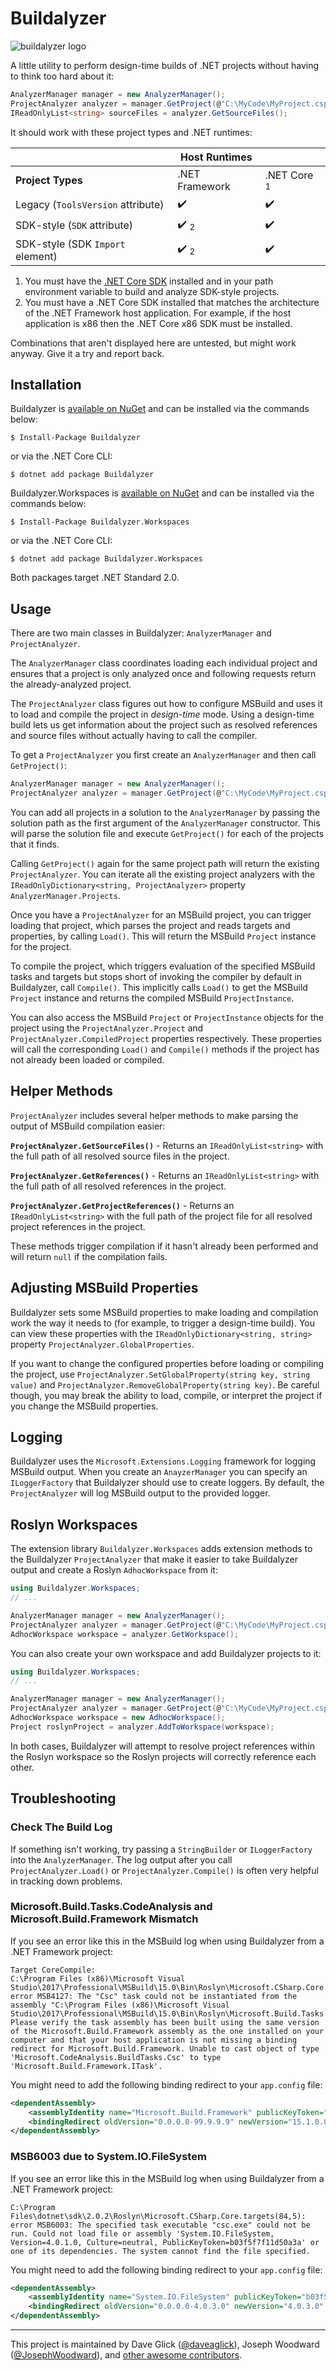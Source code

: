 # Buildalyzer

![buildalyzer logo](./docs/buildalyzer.png)

A little utility to perform design-time builds of .NET projects without having to think too hard about it:

```csharp
AnalyzerManager manager = new AnalyzerManager();
ProjectAnalyzer analyzer = manager.GetProject(@"C:\MyCode\MyProject.csproj");
IReadOnlyList<string> sourceFiles = analyzer.GetSourceFiles();
```

It should work with these project types and .NET runtimes:

|                                   | **Host Runtimes**    |                    |
|-----------------------------------|----------------------|--------------------|
| **Project Types**                 | .NET Framework       | .NET Core <sub>1</sub> |
| Legacy (`ToolsVersion` attribute) | :heavy_check_mark:   | :heavy_check_mark: |
| SDK-style (`SDK` attribute)       | :heavy_check_mark: <sub>2</sub> | :heavy_check_mark: |
| SDK-style (SDK `Import` element)  | :heavy_check_mark: <sub>2</sub> | :heavy_check_mark: |

1. You must have the [.NET Core SDK](https://www.microsoft.com/net/download/core) installed and in your path environment variable to build and analyze SDK-style projects.
2. You must have a .NET Core SDK installed that matches the architecture of the .NET Framework host application. For example, if the host application is x86 then the .NET Core x86 SDK must be installed.

Combinations that aren't displayed here are untested, but might work anyway. Give it a try and report back.

## Installation

Buildalyzer is [available on NuGet](https://www.nuget.org/packages/Buildalyzer/) and can be installed via the commands below:

```
$ Install-Package Buildalyzer
```
or via the .NET Core CLI:

```
$ dotnet add package Buildalyzer
```

Buildalyzer.Workspaces is [available on NuGet](https://www.nuget.org/packages/Buildalyzer.Workspaces/) and can be installed via the commands below:

```
$ Install-Package Buildalyzer.Workspaces
```
or via the .NET Core CLI:

```
$ dotnet add package Buildalyzer.Workspaces
```

Both packages target .NET Standard 2.0.

## Usage

There are two main classes in Buildalyzer: `AnalyzerManager` and `ProjectAnalyzer`.

The `AnalyzerManager` class coordinates loading each individual project and ensures that a project is only analyzed once and following requests return the already-analyzed project.

The `ProjectAnalyzer` class figures out how to configure MSBuild and uses it to load and compile the project in *design-time* mode. Using a design-time build lets us get information about the project such as resolved references and source files without actually having to call the compiler.

To get a `ProjectAnalyzer` you first create an `AnalyzerManager` and then call `GetProject()`:

```csharp
AnalyzerManager manager = new AnalyzerManager();
ProjectAnalyzer analyzer = manager.GetProject(@"C:\MyCode\MyProject.csproj");
```

You can add all projects in a solution to the `AnalyzerManager` by passing the solution path as the first argument of the `AnalyzerManager` constructor. This will parse the solution file and execute `GetProject()` for each of the projects that it finds.

Calling `GetProject()` again for the same project path will return the existing `ProjectAnalyzer`. You can iterate all the existing project analyzers with the `IReadOnlyDictionary<string, ProjectAnalyzer>` property `AnalyzerManager.Projects`.

Once you have a `ProjectAnalyzer` for an MSBuild project, you can trigger loading that project, which parses the project and reads targets and properties, by calling `Load()`. This will return the MSBuild `Project` instance for the project.

To compile the project, which triggers evaluation of the specified MSBuild tasks and targets but stops short of invoking the compiler by default in Buildalyzer, call `Compile()`. This implicitly calls `Load()` to get the MSBuild `Project` instance and returns the compiled MSBuild `ProjectInstance`.

You can also access the MSBuild `Project` or `ProjectInstance` objects for the project using the `ProjectAnalyzer.Project` and `ProjectAnalyzer.CompiledProject` properties respectively. These properties will call the corresponding `Load()` and `Compile()` methods if the project has not already been loaded or compiled.

## Helper Methods

`ProjectAnalyzer` includes several helper methods to make parsing the output of MSBuild compilation easier:

**`ProjectAnalyzer.GetSourceFiles()`** - Returns an `IReadOnlyList<string>` with the full path of all resolved source files in the project.

**`ProjectAnalyzer.GetReferences()`** - Returns an `IReadOnlyList<string>` with the full path of all resolved references in the project.

**`ProjectAnalyzer.GetProjectReferences()`** - Returns an `IReadOnlyList<string>` with the full path of the project file for all resolved project references in the project.

These methods trigger compilation if it hasn't already been performed and will return `null` if the compilation fails.

## Adjusting MSBuild Properties

Buildalyzer sets some MSBuild properties to make loading and compilation work the way it needs to (for example, to trigger a design-time build). You can view these properties with the `IReadOnlyDictionary<string, string>` property `ProjectAnalyzer.GlobalProperties`.

If you want to change the configured properties before loading or compiling the project, use `ProjectAnalyzer.SetGlobalProperty(string key, string value)` and `ProjectAnalyzer.RemoveGlobalProperty(string key)`. Be careful though, you may break the ability to load, compile, or interpret the project if you change the MSBuild properties.

## Logging

Buildalyzer uses the `Microsoft.Extensions.Logging` framework for logging MSBuild output. When you create an `AnayzerManager` you can specify an `ILoggerFactory` that Buildalyzer should use to create loggers. By default, the `ProjectAnalyzer` will log MSBuild output to the provided logger.

## Roslyn Workspaces

The extension library `Buildalyzer.Workspaces` adds extension methods to the Buildalyzer `ProjectAnalyzer` that make it easier to take Buildalyzer output and create a Roslyn `AdhocWorkspace` from it:

```csharp
using Buildalyzer.Workspaces;
// ...

AnalyzerManager manager = new AnalyzerManager();
ProjectAnalyzer analyzer = manager.GetProject(@"C:\MyCode\MyProject.csproj");
AdhocWorkspace workspace = analyzer.GetWorkspace();
```

You can also create your own workspace and add Buildalyzer projects to it:

```csharp
using Buildalyzer.Workspaces;
// ...

AnalyzerManager manager = new AnalyzerManager();
ProjectAnalyzer analyzer = manager.GetProject(@"C:\MyCode\MyProject.csproj");
AdhocWorkspace workspace = new AdhocWorkspace();
Project roslynProject = analyzer.AddToWorkspace(workspace);
```

In both cases, Buildalyzer will attempt to resolve project references within the Roslyn workspace so the Roslyn projects will correctly reference each other.

## Troubleshooting

### Check The Build Log

If something isn't working, try passing a `StringBuilder` or `ILoggerFactory` into the `AnalyzerManager`. The log output after you call `ProjectAnalyzer.Load()` or `ProjectAnalyzer.Compile()` is often very helpful in tracking down problems.

### Microsoft.Build.Tasks.CodeAnalysis and Microsoft.Build.Framework Mismatch

If you see an error like this in the MSBuild log when using Buildalyzer from a .NET Framework project:

```
Target CoreCompile:
C:\Program Files (x86)\Microsoft Visual Studio\2017\Professional\MSBuild\15.0\Bin\Roslyn\Microsoft.CSharp.Core.targets(84,5): error MSB4127: The "Csc" task could not be instantiated from the assembly "C:\Program Files (x86)\Microsoft Visual Studio\2017\Professional\MSBuild\15.0\Bin\Roslyn\Microsoft.Build.Tasks.CodeAnalysis.dll". Please verify the task assembly has been built using the same version of the Microsoft.Build.Framework assembly as the one installed on your computer and that your host application is not missing a binding redirect for Microsoft.Build.Framework. Unable to cast object of type 'Microsoft.CodeAnalysis.BuildTasks.Csc' to type 'Microsoft.Build.Framework.ITask'.
```

You might need to add the following binding redirect to your `app.config` file:

```xml
<dependentAssembly>
    <assemblyIdentity name="Microsoft.Build.Framework" publicKeyToken="b03f5f7f11d50a3a" culture="neutral" />
    <bindingRedirect oldVersion="0.0.0.0-99.9.9.9" newVersion="15.1.0.0" />
</dependentAssembly>
```

### MSB6003 due to System.IO.FileSystem

If you see an error like this in the MSBuild log when using Buildalyzer from a .NET Framework project:

```
C:\Program Files\dotnet\sdk\2.0.2\Roslyn\Microsoft.CSharp.Core.targets(84,5): error MSB6003: The specified task executable "csc.exe" could not be run. Could not load file or assembly 'System.IO.FileSystem, Version=4.0.1.0, Culture=neutral, PublicKeyToken=b03f5f7f11d50a3a' or one of its dependencies. The system cannot find the file specified.
```

You might need to add the following binding redirect to your `app.config` file:

```xml
<dependentAssembly>
    <assemblyIdentity name="System.IO.FileSystem" publicKeyToken="b03f5f7f11d50a3a" culture="neutral" />
    <bindingRedirect oldVersion="0.0.0.0-4.0.3.0" newVersion="4.0.3.0" />
</dependentAssembly>
```

---
This project is maintained by Dave Glick ([@daveaglick](https://github.com/daveaglick)), Joseph Woodward ([@JosephWoodward](https://github.com/JosephWoodward)), and [other awesome contributors](https://github.com/daveaglick/Buildalyzer/graphs/contributors).
